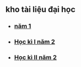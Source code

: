 ## kho tài liệu đại học

- ### [năm 1]

- ### [Học kì I năm 2]

- ### [Học kì II năm 2]

[năm 1]: https://github.com/PhamTienThanhCong/PhamTienThanhCong/tree/master/T%C3%A0i%20Li%E1%BB%87u/Nam_1/Triet
[Học kì I năm 2]: https://github.com/PhamTienThanhCong/PhamTienThanhCong/tree/master/T%C3%A0i%20Li%E1%BB%87u/Nam_2/K%C3%AC%201
[Học kì II năm 2]: https://github.com/PhamTienThanhCong/PhamTienThanhCong/tree/master/T%C3%A0i%20Li%E1%BB%87u/Nam_2/K%C3%AC%202
